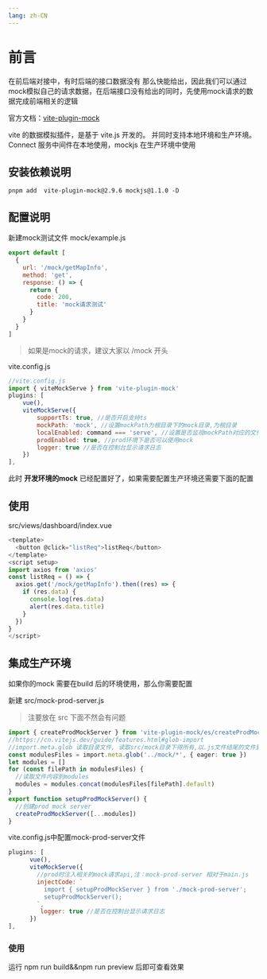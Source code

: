 ```yaml
---
lang: zh-CN
---
```



# 前言

在前后端对接中，有时后端的接口数据没有 那么快能给出，因此我们可以通过mock模拟自己的请求数据，在后端接口没有给出的同时，先使用mock请求的数据完成前端相关的逻辑

官方文档：[vite-plugin-mock](https://github.com/anncwb/vite-plugin-mock/blob/HEAD/README.zh_CN.md)

vite 的数据模拟插件，是基于 vite.js 开发的。 并同时支持本地环境和生产环境。 Connect 服务中间件在本地使用，mockjs 在生产环境中使用



## 安装依赖说明

```shell
pnpm add  vite-plugin-mock@2.9.6 mockjs@1.1.0 -D
```

## 配置说明

新建mock测试文件   mock/example.js

```javascript
export default [
  {
    url: '/mock/getMapInfo',
    method: 'get',
    response: () => {
      return {
        code: 200,
        title: 'mock请求测试'
      }
    }
  }
]
```

>如果是mock的请求，建议大家以 /mock 开头

vite.config.js

```javascript
//vite.config.js
import { viteMockServe } from 'vite-plugin-mock'
plugins: [
    vue(),
    viteMockServe({
        supportTs: true, //是否开启支持ts
        mockPath: 'mock', //设置mockPath为根目录下的mock目录,为根目录
        localEnabled: command === 'serve', //设置是否监视mockPath对应的文件夹内文件中的更改
        prodEnabled: true, //prod环境下是否可以使用mock
        logger: true //是否在控制台显示请求日志
    })
],
```

此时 **开发环境的mock** 已经配置好了，如果需要配置生产环境还需要下面的配置

## 使用

src/views/dashboard/index.vue

```javascript
<template>
  <button @click="listReq">listReq</button>
</template>
<script setup>
import axios from 'axios'
const listReq = () => {
  axios.get('/mock/getMapInfo').then((res) => {
    if (res.data) {
      console.log(res.data)
      alert(res.data.title)
    }
  })
}
</script>
```





## 集成生产环境

如果你的mock 需要在build 后的环境使用，那么你需要配置

新建 src/mock-prod-server.js

>注要放在 src 下面不然会有问题

```typescript
import { createProdMockServer } from 'vite-plugin-mock/es/createProdMockServer'
//https://cn.vitejs.dev/guide/features.html#glob-import
//import.meta.glob 读取目录文件, 读取src/mock目录下得所有,以.js文件结尾的文件到modulesFiles中
const modulesFiles = import.meta.glob('../mock/*', { eager: true })
let modules = []
for (const filePath in modulesFiles) {
  //读取文件内容到modules
  modules = modules.concat(modulesFiles[filePath].default)
}
export function setupProdMockServer() {
  //创建prod mock server
  createProdMockServer([...modules])
}
```

vite.config.js中配置mock-prod-server文件

```javascript
plugins: [
      vue(),
      viteMockServe({
        //prod时注入相关的mock请求api,注：mock-prod-server 相对于main.js
        injectCode: ` 
          import { setupProdMockServer } from './mock-prod-server';
          setupProdMockServer();
        `,
         logger: true //是否在控制台显示请求日志
      })
],
```

### 使用

运行  npm run build&&npm run preview   后即可查看效果
